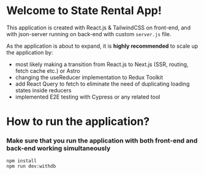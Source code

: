 # Welcome to State Rental App!

This application is created with React.js & TailwindCSS on front-end, and with json-server running on back-end with custom `server.js` file. 

As the application is about to expand, it is **highly recommended** to scale up the application by:
- most likely making a transition from React.js to Next.js (SSR, routing, fetch cache etc.) or Astro
- changing the useReducer implementation to Redux Toolkit
- add React Query to fetch to eliminate the need of duplicating loading states inside reducers
- implemented E2E testing with Cypress or any related tool

# How to run the application?

### Make sure that you run the application with both front-end and back-end working simultaneously

```
npm install
npm run dev:withdb
```

